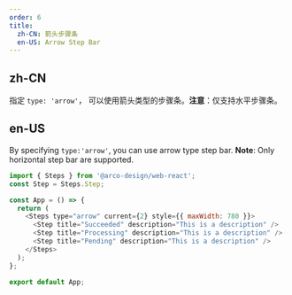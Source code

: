 ```yaml
---
order: 6
title:
  zh-CN: 箭头步骤条
  en-US: Arrow Step Bar
---
```


## zh-CN

指定 `type: 'arrow'`， 可以使用箭头类型的步骤条。**注意**：仅支持水平步骤条。

## en-US

By specifying `type:'arrow'`, you can use arrow type step bar. **Note**: Only horizontal step bar are supported.

```js
import { Steps } from '@arco-design/web-react';
const Step = Steps.Step;

const App = () => {
  return (
    <Steps type="arrow" current={2} style={{ maxWidth: 780 }}>
      <Step title="Succeeded" description="This is a description" />
      <Step title="Processing" description="This is a description" />
      <Step title="Pending" description="This is a description" />
    </Steps>
  );
};

export default App;
```
